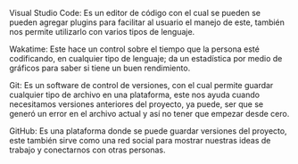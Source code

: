 Visual Studio Code: Es un editor de código con el cual se pueden se pueden agregar plugins para facilitar al usuario el manejo de este, también nos permite utilizarlo con varios tipos de lenguaje.

Wakatime: Este hace un control sobre el tiempo que la persona esté codificando, en cualquier tipo de lenguaje; da un estadística por medio de gráficos para saber si tiene un buen rendimiento.

Git: Es un software de control de versiones, con el cual permite guardar cualquier tipo de archivo en una plataforma, este nos ayuda cuando necesitamos versiones anteriores del proyecto, ya puede, ser que se generó un error en el archivo actual y así no tener que empezar desde cero.

GitHub: Es una plataforma donde se puede guardar versiones del proyecto, este también sirve como una red social para mostrar nuestras ideas de trabajo y conectarnos con otras personas.

